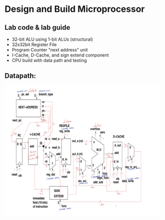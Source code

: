# Design and Build Microprocessor
## Lab code & lab guide
- 32-bit ALU using 1-bit ALUs (structural)
- 32x32bit Register File
- Program Counter "next address" unit
- I-Cache, D-Cache, and sign extend component
- CPU build with data path and testing 

## Datapath:
![](https://raw.githubusercontent.com/JAckZ97/COEN316/master/Datapath.png)